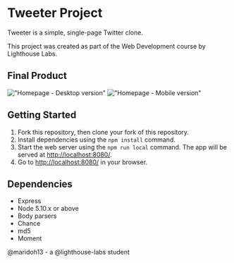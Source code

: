 # Tweeter Project

Tweeter is a simple, single-page Twitter clone.

This project was created as part of the Web Development course by Lighthouse Labs.

## Final Product

!["Homepage - Desktop version"](#)
!["Homepage - Mobile version"](#)

## Getting Started

1. Fork this repository, then clone your fork of this repository.
2. Install dependencies using the `npm install` command.
3. Start the web server using the `npm run local` command. The app will be served at <http://localhost:8080/>.
4. Go to <http://localhost:8080/> in your browser.

## Dependencies

- Express
- Node 5.10.x or above
- Body parsers
- Chance
- md5
- Moment


@maridoh13 - a @lighthouse-labs student